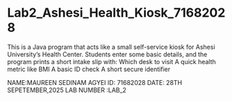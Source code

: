 # Lab2_Ashesi_Health_Kiosk_71682028
This is a Java program that acts like a small self-service kiosk for Ashesi University’s Health Center. Students enter some basic details, and the program prints a short intake slip with:  Which desk to visit  A quick health metric like BMI  A basic ID check  A short secure identifier


NAME:MAUREEN SEDINAM AGYEI
ID: 71682028
DATE: 28TH SEPETEMBER,2025
LAB NUMBER :LAB_2
